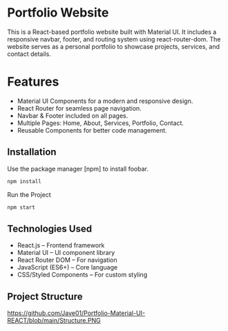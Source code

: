 # Portfolio Website

This is a React-based portfolio website built with Material UI. It includes a responsive navbar, footer, and routing system using react-router-dom. The website serves as a personal portfolio to showcase projects, services, and contact details.
# Features
- Material UI Components for a modern and responsive design.
- React Router for seamless page navigation.
- Navbar & Footer included on all pages.
- Multiple Pages: Home, About, Services, Portfolio, Contact.
- Reusable Components for better code management.
## Installation

Use the package manager [npm] to install foobar.

```bash
npm install 
```
Run the Project
```bash
npm start
```
## Technologies Used
- React.js – Frontend framework
- Material UI – UI component library
- React Router DOM – For navigation
- JavaScript (ES6+) – Core language
- CSS/Styled Components – For custom styling

## Project Structure
https://github.com/Jave01/Portfolio-Material-UI-REACT/blob/main/Structure.PNG

